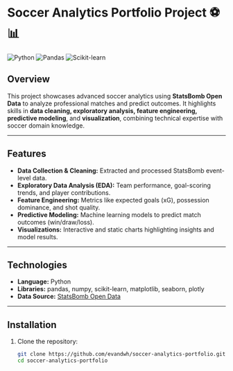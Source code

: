 # Soccer Analytics Portfolio Project ⚽📊

![Python](https://img.shields.io/badge/python-3.13-blue?logo=python&logoColor=white)
![Pandas](https://img.shields.io/badge/pandas-1.6-green?logo=pandas&logoColor=white)
![Scikit-learn](https://img.shields.io/badge/scikit--learn-1.3-orange?logo=scikit-learn&logoColor=white)

## Overview
This project showcases advanced soccer analytics using **StatsBomb Open Data** to analyze professional matches and predict outcomes. It highlights skills in **data cleaning, exploratory analysis, feature engineering, predictive modeling**, and **visualization**, combining technical expertise with soccer domain knowledge.

---

## Features
- **Data Collection & Cleaning:** Extracted and processed StatsBomb event-level data.
- **Exploratory Data Analysis (EDA):** Team performance, goal-scoring trends, and player contributions.
- **Feature Engineering:** Metrics like expected goals (xG), possession dominance, and shot quality.
- **Predictive Modeling:** Machine learning models to predict match outcomes (win/draw/loss).
- **Visualizations:** Interactive and static charts highlighting insights and model results.

---

## Technologies
- **Language:** Python  
- **Libraries:** pandas, numpy, scikit-learn, matplotlib, seaborn, plotly  
- **Data Source:** [StatsBomb Open Data](https://github.com/statsbomb/open-data)

---

## Installation
1. Clone the repository:  
   ```bash
   git clone https://github.com/evandwh/soccer-analytics-portfolio.git
   cd soccer-analytics-portfolio
